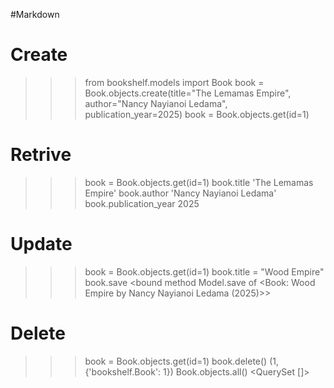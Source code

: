 #Markdown

# Create
>>> from bookshelf.models import Book
>>> book = Book.objects.create(title="The Lemamas Empire", author="Nancy Nayianoi Ledama", publication_year=2025)
>>> book = Book.objects.get(id=1)

# Retrive
>>> book = Book.objects.get(id=1)
>>> book.title
'The Lemamas Empire'
>>> book.author
'Nancy Nayianoi Ledama'
>>> book.publication_year
2025

# Update
>>> book = Book.objects.get(id=1)
>>> book.title = "Wood Empire"
>>> book.save
<bound method Model.save of <Book: Wood Empire by Nancy Nayianoi Ledama (2025)>>

# Delete
>>> book = Book.objects.get(id=1)
>>> book.delete()
(1, {'bookshelf.Book': 1})
>>> Book.objects.all()
<QuerySet []>
